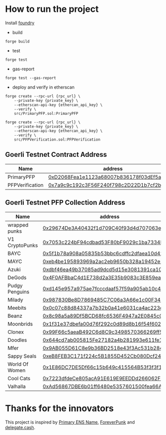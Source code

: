 # How to run the project
Install [foundry](https://book.getfoundry.sh/)

- build
```
forge build
```

- test
```
forge test 
```

- gas-report
```
forge test --gas-report
```

- deploy and verify in etherscan
```
forge create --rpc-url {rpc_url} \
    --private-key {private_key} \
    --etherscan-api-key {ethercan_api_key} \
    --verify \
    src/PrimaryPFP.sol:PrimaryPFP
```
```
forge create --rpc-url {rpc_url} \
    --private-key {private_key} \
    --etherscan-api-key {ethercan_api_key} \
    --verify \
    src/PFPVerification.sol:PFPVerification
```

## Goerli Testnet Contract Address

| Name | address |
| --- | --- |
| PrimaryPFP | [0xD2068Fea1e1123a68007b836178f03dEf5aD7717](https://goerli.etherscan.io/address/0xD2068Fea1e1123a68007b836178f03dEf5aD7717) |
| PFPVerification | [0x7a9c9c192c3F56F240f798c2D22D1b7cf2bc5bC1](https://goerli.etherscan.io/address/0x7a9c9c192c3F56F240f798c2D22D1b7cf2bc5bC1) |

## Goerli Testnet PFP Collection Address

| Name | address |
| --- | --- |
| wrapped punks   | [0x29674De3A40432f1d709C40f93d4d707063e73CE](https://goerli.etherscan.io/address/0x29674De3A40432f1d709C40f93d4d707063e73CE) |
| V1 CryptoPunks |[0x7053c224bF94cdbad53F80bF9029c1ba7334D774](https://goerli.etherscan.io/address/0x7053c224bF94cdbad53F80bF9029c1ba7334D774)     |
| BAYC      | [0x5f1b78a908a05835b53bbc6cdffc2dfaea10d42d](https://goerli.etherscan.io/address/0x5f1b78a908a05835b53bbc6cdffc2dfaea10d42d)      |
| MAYC      | [0xeb4be195893969a2ac2eb9650b328a19452e2156](https://goerli.etherscan.io/address/0xeb4be195893969a2ac2eb9650b328a19452e2156)         |
| Azuki      | [0xdbf46ea49b37085ad9dcd5d15e3081391ca10c6b](https://goerli.etherscan.io/address/0xdbf46ea49b37085ad9dcd5d15e3081391ca10c6b)      |
| DeGods      | [0x4F0AFBbaC4d1E738d2a3E35b9083c3E859eaa569](https://goerli.etherscan.io/address/0x4F0AFBbaC4d1E738d2a3E35b9083c3E859eaa569)         |
| Pudgy Penguins  | [0xd145e957a975ae7fcccdaaf57f59a905ab10c47f](https://goerli.etherscan.io/address/0xd145e957a975ae7fcccdaaf57f59a905ab10c47f)     |
| Milady      | [0x987830Be8D7869485C7C06a3A66e1c00F342B367](https://goerli.etherscan.io/address/0x987830Be8D7869485C7C06a3A66e1c00F342B367)      |
| Meebits      | [0x0c07c88d84337a7b32b0a41e6031ca4ac223c48c](https://goerli.etherscan.io/address/0x0c07c88d84337a7b32b0a41e6031ca4ac223c48c)        |
| Beanz      | [0x8c98a5a89Df5BCD68fc6536F4947a2E0845c0034](https://goerli.etherscan.io/address/0x8c98a5a89Df5BCD68fc6536F4947a2E0845c0034)        |
| Moonbrids      | [0x1f31e37dbefa00d76f292c0d89d8b16f54f602fb](https://goerli.etherscan.io/address/0x1f31e37dbefa00d76f292c0d89d8b16f54f602fb)      |
| Clonex      | [0x99F66c5aeaB492C6d8C9c3498570366269ff56C1](https://goerli.etherscan.io/address/0x99F66c5aeaB492C6d8C9c3498570366269ff56C1)     |
| Doodles      | [0x644cd7ab005815Fe27182a4b281993e611fe1B12](https://goerli.etherscan.io/address/0x644cd7ab005815Fe27182a4b281993e611fe1B12)        |
| Mfer      | [0x9AB055D61C8e9b36BD2518e43f3Ac531b2849FAD](https://goerli.etherscan.io/address/0x9AB055D61C8e9b36BD2518e43f3Ac531b2849FAD)           |
| Sappy Seals |[0xeB8FEB3C171f224c5B1855D452Cb080Dcf241413](https://goerli.etherscan.io/address/0xeB8FEB3C171f224c5B1855D452Cb080Dcf241413)     | 
| World Of Women | [0x1E86DC7DE5Df66c15b649c415564B53f3f3f1a7D](https://goerli.etherscan.io/address/0x1E86DC7DE5Df66c15b649c415564B53f3f3f1a7D)      |
| Cool Cats      | [0x7223dfdeCe805acA91E619E9EEDDd266062F9eB3](https://goerli.etherscan.io/address/0x7223dfdeCe805acA91E619E9EEDDd266062F9eB3)       |
| Valhalla      | [0xAd56867DBE6b01ff6480e5357601500fea66A62B](https://goerli.etherscan.io/address/0xAd56867DBE6b01ff6480e5357601500fea66A62B)          |

# Thanks for the innovators
This project is inspired by [Primary ENS Name](https://app.ens.domains/faq#what-is-a-primary-ens-name-record), [ForeverPunk](https://twitter.com/foreverpunksnft) and [delegate.cash](https://delegate.cash).

